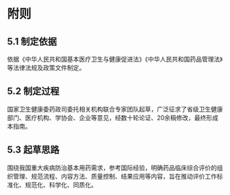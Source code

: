 # 附则

## 5.1 制定依据

依据《中华人民共和国基本医疗卫生与健康促进法》《中华人民共和国药品管理法》等法律法规及政策文件制定。

## 5.2 制定过程

国家卫生健康委药政司委托相关机构联合专家团队起草，广泛征求了省级卫生健康部门、医疗机构、学协会、企业等意见，经数十轮论证、20余稿修改，最终形成本指南。

## 5.3 起草思路

围绕我国重大疾病防治基本用药需求，参考国际经验，明确药品临床综合评价的组织管理、规范流程、内容方法、质量控制、结果应用等内容，旨在推动评价工作标准化、规范化、科学化、同质化。